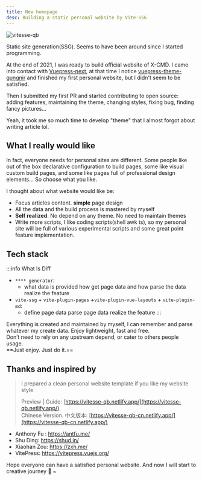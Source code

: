 ```yaml
---
title: New homepage
desc: Building a static personal website by Vite-SSG
---
```


![vitesse-qb](/image/vitesse-qb.svg) <!-- <size="180"> <class="m-auto"> <!> -->

Static site generation(SSG). Seems to have been around since I started programming.

At the end of 2021, I was ready to build official website of X-CMD. I came into contact with [Vuepress-next](https://github.com/vuepress/vuepress-next), at that time I notice [vuepress-theme-gungnir](https://github.com/Renovamen/vuepress-theme-gungnir)
and finished my first personal website, but I didn't seem to be satisfied.

Then I submitted my first PR and started contributing to open source: adding features, maintaining the theme, changing styles, fixing bug, finding fancy pictures...

Yeah, it took me so much time to develop "theme" that I almost forgot about writing article lol.

## What I really would like

In fact, everyone needs for personal sites are different. Some people like out of the box declarative configuration to build pages, some like visual custom build pages, and some like pages full of professional design elements... So choose what you like.

I thought about what website would like be:

-   Focus articles content. **simple** page design
-   All the data and the build process is mastered by myself
-   **Self realized**. No depend on any theme. No need to maintain themes
-   Write more scripts, I like coding scripts(shell awk ts), so my personal site will be full of various experimental scripts and some great point feature implementation.

## Tech stack

:::info What Is Diff

-   `**** generator`:
    -   what data is provided <i class="text-c-fgDeeper i-material-symbols:keyboard-double-arrow-right"></i> how get page data and how parse the data <i class="text-c-fgDeeper i-material-symbols:keyboard-double-arrow-right"></i> realize the feature
-   `vite-ssg` + `vite-plugin-pages` +`vite-plugin-vue-layouts` + `vite-plugin-md`:
    -   define page data <i class="text-c-fgDeeper i-material-symbols:keyboard-double-arrow-right"></i>parse page data <i class="text-c-fgDeeper i-material-symbols:keyboard-double-arrow-right"></i> realize the feature
        :::

Everything is created and maintained by myself, I can remember and parse whatever my create data. Enjoy lightweight, fast and free.<br>
Don’t need to rely on any upstream depend, or cater to others people usage.<br>
==Just enjoy. Just do it.==

## Thanks and inspired by

> I prepared a clean personal website template if you like my website style
>
> Preview | Guide: [https://vitesse-qb.netlify.app/](https://vitesse-qb.netlify.app/) <br>
> Chinese Version. 中文版本: [https://vitesse-qb-cn.netlify.app/](https://vitesse-qb-cn.netlify.app/)

-   Anthony Fu : https://antfu.me/
-   Shu Ding: https://shud.in/
-   Xiaohan Zou: https://zxh.me/
-   VitePress: https://vitepress.vuejs.org/

Hope everyone can have a satisfied personal website. And now I will start to creative journey 🤗 ~
